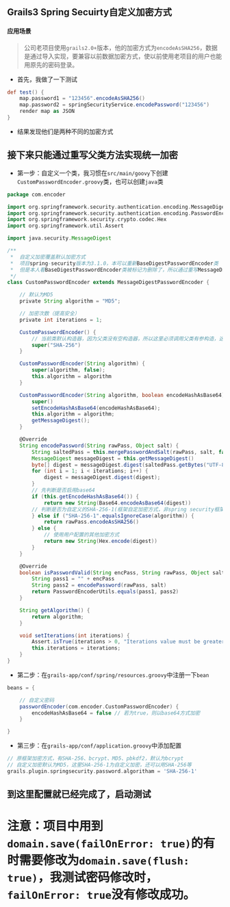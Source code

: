 ## Grails3 Spring Secuirty自定义加密方式

#### 应用场景

> 公司老项目使用`grails2.0+`版本，他的加密方式为`encodeAsSHA256`，数据是通过导入实现，要兼容以前数据加密方式，使以前使用老项目的用户也能用原先的密码登录。

* 首先，我做了一下测试

```groovy
def test() {
    map.password1 = "123456".encodeAsSHA256()
    map.password2 = springSecurityService.encodePassword("123456")
    render map as JSON
}
```

* 结果发现他们是两种不同的加密方式



## 接下来只能通过重写父类方法实现统一加密

* 第一步：自定义一个类，我习惯在`src/main/goovy`下创建`CustomPasswordEncoder.groovy`类，也可以创建`java`类

```groovy
package com.encoder

import org.springframework.security.authentication.encoding.MessageDigestPasswordEncoder
import org.springframework.security.authentication.encoding.PasswordEncoderUtils
import org.springframework.security.crypto.codec.Hex
import org.springframework.util.Assert

import java.security.MessageDigest

/**
 *  自定义加密覆盖默认加密方式
 *  项目spring-security版本为3.1.0，本可以重新BaseDigestPasswordEncoder类
 *  但是本人看BaseDigestPasswordEncoder类被标记为删除了，所以通过重写MessageDigestPasswordEncoder类方法实现
 */
class CustomPasswordEncoder extends MessageDigestPasswordEncoder {

    // 默认为MD5
    private String algorithm = "MD5";

    // 加密次数（提高安全）
    private int iterations = 1;

    CustomPasswordEncoder() {
        // 当前类默认构造器，因为父类没有空构造器，所以这里必须调用父类有参构造，这里传入参数必须是父类存在的加密规则，否则报错
        super("SHA-256")
    }

    CustomPasswordEncoder(String algorithm) {
        super(algorithm, false);
        this.algorithm = algorithm
    }

    CustomPasswordEncoder(String algorithm, boolean encodeHashAsBase64) throws IllegalArgumentException {
        super()
        setEncodeHashAsBase64(encodeHashAsBase64);
        this.algorithm = algorithm;
        getMessageDigest();
    }

    @Override
    String encodePassword(String rawPass, Object salt) {
        String saltedPass = this.mergePasswordAndSalt(rawPass, salt, false)
        MessageDigest messageDigest = this.getMessageDigest()
        byte[] digest = messageDigest.digest(saltedPass.getBytes("UTF-8"))
        for (int i = 1; i < iterations; i++) {
            digest = messageDigest.digest(digest);
        }
        // 先判断是否启用base64
        if (this.getEncodeHashAsBase64()) {
            return new String(Base64.encodeAsBase64(digest))
        // 判断是否为自定义的SHA-256-1(框架自定加密方式，非spring security框架，这里指的是grails自带的加密)
        } else if ("SHA-256-1".equalsIgnoreCase(algorithm)) {
            return rawPass.encodeAsSHA256()
        } else {
            // 使用用户配置的其他加密方式
            return new String(Hex.encode(digest))
        }
    }

    @Override
    boolean isPasswordValid(String encPass, String rawPass, Object salt) {
        String pass1 = "" + encPass
        String pass2 = encodePassword(rawPass, salt)
        return PasswordEncoderUtils.equals(pass1, pass2)
    }

    String getAlgorithm() {
        return algorithm;
    }

    void setIterations(int iterations) {
        Assert.isTrue(iterations > 0, "Iterations value must be greater than zero");
        this.iterations = iterations;
    }
}
```

* 第二步：在`grails-app/conf/spring/resources.groovy`中注册一下`bean`

```groovy
beans = {

    // 自定义密码
    passwordEncoder(com.encoder.CustomPasswordEncoder) {
        encodeHashAsBase64 = false // 若为true，则以base64方式加密
    }

}
```

* 第三步：在`grails-app/conf/application.groovy`中添加配置

```groovy
// 原框架加密方式，有SHA-256、bcrypt、MD5、pbkdf2，默认为bcrypt
// 自定义加密默认为MD5，这里SHA-256-1为自定义加密，还可以用SHA-256等
grails.plugin.springsecurity.password.algoritham = 'SHA-256-1'
```



## 到这里配置就已经完成了，启动测试



# 注意：项目中用到`domain.save(failOnError: true)`的有时需要修改为`domain.save(flush: true)`，我测试密码修改时，`failOnError: true`没有修改成功。